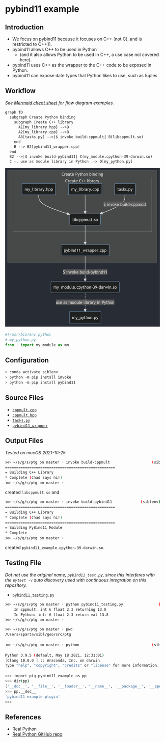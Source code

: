 # pybind11 example

## Introduction

* We focus on pybind11 because it focuses on C++ (not C), and is restricted to C++11.
* pybind11 allows C++ to be used in Python 
  * (and it also allows Python to be used in C++, a use case not covered here).
* pybind11 uses C++ as the wrapper to the C++ code to be exposed in Python.
* pybind11 can expose date types that Python likes to use, such as tuples.

## Workflow

*See [Mermaid cheat sheet](https://jojozhuang.github.io/tutorial/mermaid-cheat-sheet/) for flow diagram examples.*

```mermaid
graph TD
  subgraph Create Python binding
    subgraph Create C++ library
      A1[my_library.hpp] -->B
      A2[my_library.cpp] -->B
      A3[tasks.py] -->|$ invoke build-cppmult| B(libcppmult.so)
    end
    B --> B2[pybind11_wrapper.cpp]
  end
  B2 -->|$ invoke build-pybind11| C(my_module.cpython-39-darwin.so)
  C -. use as module library in Python .-> D[my_python.py]
```

![mermaid_2021_10_26](fig/mermaid_2021_10_26.png)

```Python
#!/usr/bin/env python
# my_python.py
from . import my_module as mm
```

## Configuration

```bash
> conda activate siblenv
> python -m pip install invoke
> python -m pip install pybind11
```

## Source Files

* [`cppmult.cpp`](../src/ptg/cppmult.cpp)
* [`cppmult.hpp`](../src/ptg/cppmult.hpp)
* [`tasks.py`](../src/ptg/tasks.py)
* [`pybind11_wrapper`](../src/ptg/pybind11_wrapper.cpp)

## Output Files 

*Tested on macOS 2021-10-25*

```bash
⋊> ~/s/g/s/ptg on master ◦ invoke build-cppmult                   (siblenv)  Mon Oct 25 18:48:52 2021
==================================================
= Building C++ Library
* Complete (Chad says hi!)
⋊> ~/s/g/s/ptg on master ◦
```

created `libcppmult.so` and

```bash
⋊> ~/s/g/s/ptg on master ◦ invoke build-pybind11             (siblenv) 665ms Mon Oct 25 18:50:11 2021
==================================================
= Building C++ Library
* Complete (Chad says hi!)
==================================================
= Building PyBind11 Module
* Complete
⋊> ~/s/g/s/ptg on master ◦
```

created `pybind11_example.cpython-39-darwin.so`.

## Testing File

*Dot not use the original name, `pybind11_test.py`, since this interferes with the `pytest -v` auto discovery used with continuous integration on this repository.*

* [`pybind11_testing.py`](../src/ptg/pybind11_testing.py)

```bash
⋊> ~/s/g/s/ptg on master ◦ python pybind11_testing.py                (siblenv)  Mon Oct 25 18:56:39 2021
    In cppmult: int 6 float 2.3 returning 13.8
    In Python: int: 6 float 2.3 return val 13.8
⋊> ~/s/g/s/ptg on master ◦
```

```bash
⋊> ~/s/g/s/ptg on master ◦ pwd
/Users/sparta/sibl/geo/src/ptg

⋊> ~/s/g/s/ptg on master ◦ python                                 (siblenv)  Mon Oct 25 19:01:32 2021

Python 3.9.5 (default, May 18 2021, 12:31:01)
[Clang 10.0.0 ] :: Anaconda, Inc. on darwin
Type "help", "copyright", "credits" or "license" for more information.

>>> import ptg.pybind11_example as pp
>>> dir(pp)
['__doc__', '__file__', '__loader__', '__name__', '__package__', '__spec__', 'cpp_function']
>>> pp.__doc__
'pybind11 example plugin'
>>>
```

## References

* [Real Python](https://realpython.com/python-bindings-overview/#pybind11)
* [Real Python GitHub repo](https://github.com/realpython/materials/tree/master/python-bindings)
